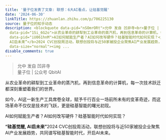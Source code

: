 ```yaml
---
title: '量子位发表了文章: 联想：6大AI看点，让硅基觉醒'
date: '2024-06-30'
linkTitle: https://zhuanlan.zhihu.com/p/706225130
source: 量子位的知乎动态
description: <blockquote data-pid="nSOmrORt">允中 发自 凹非寺<br>量子位 | 公众号 QbitAI</blockquote><p
  data-pid="1Si_6G2o">从农业革命的耕犁到工业革命的蒸汽机，再到信息革命的计算机，每一次技术跃迁都深刻重塑着我们的世界。</p><p data-pid="NvrDEFtv">如今，AI这一新生产工具席卷全球，赋予千行百业一场前所未有的变革奇迹，而这场革命不仅仅是技术的飞跃，更是硅基智能的曙光初现。</p><p
  data-pid="iU061hnM">AI如何赋能生产者？AI如何改写硬件？硅基智能时代如何实现？</p><p data-pid="NndDuZq1"><b>“硅基觉醒,
  AI启未来”</b>2024 CVC创投周活动，联想创投将与近50家被投企业聚焦AI产业发展趋势，共同谱写硅基智能时代，开启AI未来。</p><p class="ztext-empty-paragraph"><br></p><figure
  data-size="normal"><img ...
disable_comments: true
---
```

<blockquote data-pid="nSOmrORt">允中 发自 凹非寺<br>量子位 | 公众号 QbitAI</blockquote><p data-pid="1Si_6G2o">从农业革命的耕犁到工业革命的蒸汽机，再到信息革命的计算机，每一次技术跃迁都深刻重塑着我们的世界。</p><p data-pid="NvrDEFtv">如今，AI这一新生产工具席卷全球，赋予千行百业一场前所未有的变革奇迹，而这场革命不仅仅是技术的飞跃，更是硅基智能的曙光初现。</p><p data-pid="iU061hnM">AI如何赋能生产者？AI如何改写硬件？硅基智能时代如何实现？</p><p data-pid="NndDuZq1"><b>“硅基觉醒, AI启未来”</b>2024 CVC创投周活动，联想创投将与近50家被投企业聚焦AI产业发展趋势，共同谱写硅基智能时代，开启AI未来。</p><p class="ztext-empty-paragraph"><br></p><figure data-size="normal"><img ...